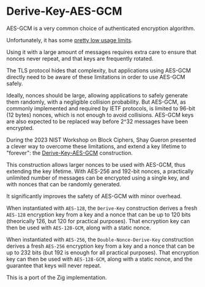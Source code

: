 # Derive-Key-AES-GCM

AES-GCM is a very common choice of authenticated encryption algorithm.

Unfortunately, it has some [pretty low usage limits](https://datatracker.ietf.org/doc/draft-irtf-cfrg-aead-limits/).

Using it with a large amount of messages requires extra care to ensure that nonces never repeat, and that keys are frequently rotated.

The TLS protocol hides that complexity, but applications using AES-GCM directly need to be aware of these limitations in order to use AES-GCM safely.

Ideally, nonces should be large, allowing applications to safely generate them randomly, with a negligible collision probability. But AES-GCM, as commonly implemented and required by IETF protocols, is limited to 96-bit (12 bytes) nonces, which is not enough to avoid collisions. AES-GCM keys are also expected to be replaced way before 2^32 messages have been encrypted.

During the 2023 NIST Workshop on Block Ciphers, Shay Gueron presented a clever way to overcome these limitations, and extend a key lifetime to "forever": the [Derive-Key-AES-GCM](https://csrc.nist.gov/csrc/media/Presentations/2023/constructions-based-on-the-aes-round/images-media/sess-5-gueron-bcm-workshop-2023.pdf) construction.

This construction allows larger nonces to be used with AES-GCM, thus extending the key lifetime. With AES-256 and 192-bit nonces, a practically unlimited number of messages can be encrypted using a single key, and with nonces that can be randomly generated.

It significantly improves the safety of AES-GCM with minor overhead.

When instantiated with `AES-128`, the `Derive-Key` construction derives a fresh `AES-128` encryption key from a key and a nonce that can be up to 120 bits (theorically 126, but 120 for practical purposes). That encryption key can then be used with `AES-128-GCM`, along with a static nonce.

When instantiated with `AES-256`, the `Double-Nonce-Derive-Key` construction derives a fresh `AES-256` encryption key from a key and a nonce that can be up to 232 bits (but 192 is enough for all practical purposes). That encryption key can then be used with `AES-128-GCM`, along with a static nonce, and the guarantee that keys will never repeat.

This is a port of the Zig implementation.